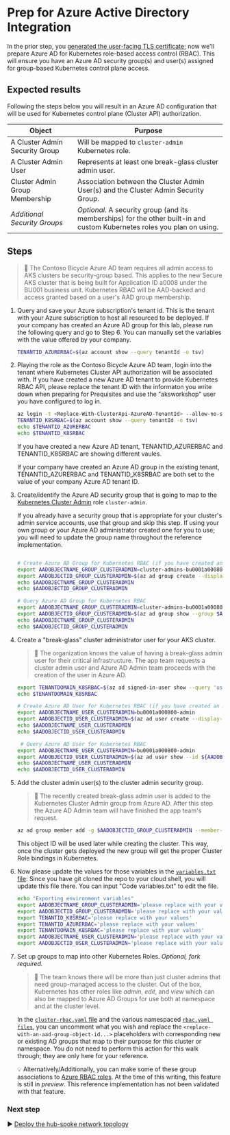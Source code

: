 # Prep for Azure Active Directory Integration

In the prior step, you [generated the user-facing TLS certificate](./02-ca-certificates.md); now we'll prepare Azure AD for Kubernetes role-based access control (RBAC). This will ensure you have an Azure AD security group(s) and user(s) assigned for group-based Kubernetes control plane access.

## Expected results

Following the steps below you will result in an Azure AD configuration that will be used for Kubernetes control plane (Cluster API) authorization.

| Object                         | Purpose                                                 |
|--------------------------------|---------------------------------------------------------|
| A Cluster Admin Security Group | Will be mapped to `cluster-admin` Kubernetes role.      |
| A Cluster Admin User           | Represents at least one break-glass cluster admin user. |
| Cluster Admin Group Membership | Association between the Cluster Admin User(s) and the Cluster Admin Security Group. |
| _Additional Security Groups_   | _Optional._ A security group (and its memberships) for the other built-in and custom Kubernetes roles you plan on using. |

## Steps

> :book: The Contoso Bicycle Azure AD team requires all admin access to AKS clusters be security-group based. This applies to the new Secure AKS cluster that is being built for Application ID a0008 under the BU001 business unit. Kubernetes RBAC will be AAD-backed and access granted based on a user's AAD group membership.

1. Query and save your Azure subscription's tenant id. This is the tenant with your Azure subscription to host all resourced to be deployed. If your company has created an Azure AD group for this lab, please run the following query and go to Step 6. You can manually set the variables with the value offered by your company.

   ```bash
   TENANTID_AZURERBAC=$(az account show --query tenantId -o tsv)
   ```

1. Playing the role as the Contoso Bicycle Azure AD team, login into the tenant where Kubernetes Cluster API authorization will be associated with. If you have created a new Azure AD tenant to provide Kubernetes RBAC API, please replace the tenant ID with the informaton you write down when preparing for Prequisites and use the "aksworkshop" user you have configured to log in.
   ```bash
   az login -t <Replace-With-ClusterApi-AzureAD-TenantId> --allow-no-subscriptions
   TENANTID_K8SRBAC=$(az account show --query tenantId -o tsv)
   echo $TENANTID_AZURERBAC
   echo $TENANTID_K8SRBAC
   ```
   If you have created a new Azure AD tenant, TENANTID_AZURERBAC and TENANTID_K8SRBAC are showing different vaules. 
   
   If your company have created an Azure AD group in the existing tenant, TENANTID_AZURERBAC and TENANTID_K8SRBAC are both set to the value of your company Azure AD tenant ID.
   
1. Create/identify the Azure AD security group that is going to map to the [Kubernetes Cluster Admin](https://kubernetes.io/docs/reference/access-authn-authz/rbac/#user-facing-roles) role `cluster-admin`.

   If you already have a security group that is appropriate for your cluster's admin service accounts, use that group and skip this step. If using your own group or your Azure AD administrator created one for you to use; you will need to update the group name throughout the reference implementation.

   ```bash
   
   # Create Azure AD Group for Kubernetes RBAC (if you have created an Azure AD group, pls skip this)
   export AADOBJECTNAME_GROUP_CLUSTERADMIN=cluster-admins-bu0001a000800
   export AADOBJECTID_GROUP_CLUSTERADMIN=$(az ad group create --display-name $AADOBJECTNAME_GROUP_CLUSTERADMIN --mail-nickname $AADOBJECTNAME_GROUP_CLUSTERADMIN --description "Principals in this group are cluster admins in the bu0001a000800 cluster." --query objectId -o tsv)
   echo $AADOBJECTNAME_GROUP_CLUSTERADMIN
   echo $AADOBJECTID_GROUP_CLUSTERADMIN
   
   # Query Azure AD Group for Kubernetes RBAC
   export AADOBJECTNAME_GROUP_CLUSTERADMIN=cluster-admins-bu0001a000800
   export AADOBJECTID_GROUP_CLUSTERADMIN=$(az ad group show --group $AADOBJECTNAME_GROUP_CLUSTERADMIN --query objectId --out tsv)
   echo $AADOBJECTNAME_GROUP_CLUSTERADMIN
   echo $AADOBJECTID_GROUP_CLUSTERADMIN
   ```

1. Create a "break-glass" cluster administrator user for your AKS cluster.

   > :book: The organization knows the value of having a break-glass admin user for their critical infrastructure. The app team requests a cluster admin user and Azure AD Admin team proceeds with the creation of the user in Azure AD.

   ```bash
   export TENANTDOMAIN_K8SRBAC=$(az ad signed-in-user show --query 'userPrincipalName' -o tsv | cut -d '@' -f 2 | sed 's/\"//')
   echo $TENANTDOMAIN_K8SRBAC
   
   # Create Azure AD User for Kubernetes RBAC (if you have created an Azure AD User, pls skip this)
   export AADOBJECTNAME_USER_CLUSTERADMIN=bu0001a000800-admin
   export AADOBJECTID_USER_CLUSTERADMIN=$(az ad user create --display-name=${AADOBJECTNAME_USER_CLUSTERADMIN} --user-principal-name ${AADOBJECTNAME_USER_CLUSTERADMIN}@${TENANTDOMAIN_K8SRBAC} --force-change-password-next-login --password ChangeMebu0001a0008AdminChangeMe --query objectId -o tsv)
   echo $AADOBJECTNAME_USER_CLUSTERADMIN
   echo $AADOBJECTID_USER_CLUSTERADMIN
   
    # Query Azure AD User for Kubernetes RBAC
   export AADOBJECTNAME_USER_CLUSTERADMIN=bu0001a000800-admin
   export AADOBJECTID_USER_CLUSTERADMIN=$(az ad user show --id ${AADOBJECTNAME_USER_CLUSTERADMIN}@${TENANTDOMAIN_K8SRBAC} --query objectId -o tsv)
   echo $AADOBJECTNAME_USER_CLUSTERADMIN
   echo $AADOBJECTID_USER_CLUSTERADMIN
   
   ```
   


1. Add the cluster admin user(s) to the cluster admin security group.

   > :book: The recently created break-glass admin user is added to the Kubernetes Cluster Admin group from Azure AD. After this step the Azure AD Admin team will have finished the app team's request.

   ```bash
   az ad group member add -g $AADOBJECTID_GROUP_CLUSTERADMIN --member-id $AADOBJECTID_USER_CLUSTERADMIN
   ```

   This object ID will be used later while creating the cluster. This way, once the cluster gets deployed the new group will get the proper Cluster Role bindings in Kubernetes.
   


1. Now please update the values for those variables in the [`variables.txt` file](./variables.txt):
   Since you have git cloned the repo to your cloud shell, you will update this file there. You can input "Code variables.txt" to edit the file.
   ```bash
   echo "Exporting environment variables"
   export AADOBJECTNAME_GROUP_CLUSTERADMIN='please replace with your values'
   export AADOBJECTID_GROUP_CLUSTERADMIN='please replace with your values'
   export TENANTID_K8SRBAC='please replace with your values'
   export TENANTID_AZURERBAC='please replace with your values'
   export TENANTDOMAIN_K8SRBAC='please replace with your values'
   export AADOBJECTNAME_USER_CLUSTERADMIN='please replace with your values'
   export AADOBJECTID_USER_CLUSTERADMIN='please replace with your values'
   ```

1. Set up groups to map into other Kubernetes Roles. _Optional, fork required._

   > :book: The team knows there will be more than just cluster admins that need group-managed access to the cluster. Out of the box, Kubernetes has other roles like _admin_, _edit_, and _view_ which can also be mapped to Azure AD Groups for use both at namespace and at the cluster level.

   In the [`cluster-rbac.yaml` file](./cluster-manifests/cluster-rbac.yaml) and the various namespaced [`rbac.yaml files`](./cluster-manifests/cluster-baseline-settings/rbac.yaml), you can uncomment what you wish and replace the `<replace-with-an-aad-group-object-id...>` placeholders with corresponding new or existing AD groups that map to their purpose for this cluster or namespace. You do not need to perform this action for this walk through; they are only here for your reference.

   :bulb: Alternatively/Additionally, you can make some of these group associations to [Azure RBAC roles](https://docs.microsoft.com/azure/aks/manage-azure-rbac). At the time of this writing, this feature is still in _preview_. This reference implementation has not been validated with that feature.

### Next step

:arrow_forward: [Deploy the hub-spoke network topology](./04-networking.md)

